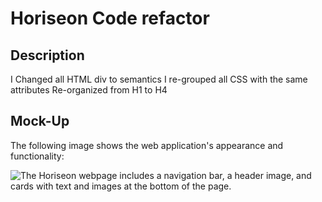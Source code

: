 

# Horiseon Code refactor

## Description

I Changed all HTML div  to semantics
I re-grouped all CSS with the same attributes
Re-organized from H1 to H4

## Mock-Up

The following image shows the web application's appearance and functionality:

![The Horiseon webpage includes a navigation bar, a header image, and cards with text and images at the bottom of the page.](./Assets/01-html-css-git-homework-demo.png)






